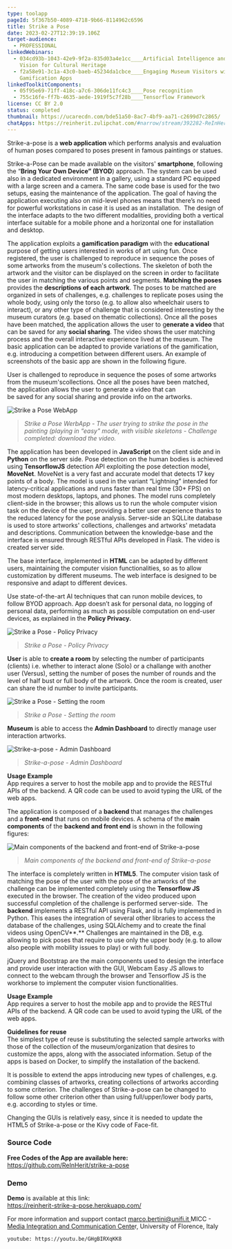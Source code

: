```yaml
---
type: toolapp
pageId: 5f367b50-4089-4718-9b66-8114962c6596
title: Strike a Pose
date: 2023-02-27T12:39:19.106Z
target-audience:
  - PROFESSIONAL
linkedWebinars:
  - 034cd93b-1043-42e9-9f2a-835d03a4e1cc____Artificial Intelligence and Computer
    Vision for Cultural Heritage
  - f2a58e91-3c1a-43c0-baeb-45234da1cbce____Engaging Museum Visitors with
    Gamification Apps
linkedToolkitComponents:
  - 05f95e69-71ff-418c-a7c6-306de11fc4c3____Pose recognition
  - 755c16fe-ff7b-4635-aede-1919f5c7f28b____Tensorflow Framework
license: CC BY 2.0
status: completed
thumbnail: https://ucarecdn.com/bde51a50-8ac7-4bf9-aa71-c2699d7c2865/
chatApps: https://reinherit.zulipchat.com/#narrow/stream/392282-ReInHerit-Applications-and-Toolkit/topic/Strike.20a.20pose
---
```

Strike-a-pose is a **web application** which performs analysis and evaluation of human poses compared to poses present in famous paintings or statues. 

Strike-a-Pose can be made available on the visitors' **smartphone**, following the “**Bring Your Own Device” (BYOD**) approach. The system can be used also in a dedicated environment in a gallery, using a standard PC equipped with a large screen and a camera. The same code base is used for the two setups, easing the maintenance of the application. The goal of having the application executing also on mid-level phones means that there’s no need for powerful workstations in case it is used as an installation.  The design of the interface adapts to the two different modalities, providing both a vertical interface suitable for a mobile phone and a horizontal one for installation and desktop.

The application exploits a **gamification paradigm** with the **educational** purpose of getting users interested in works of art using fun. Once registered, the user is challenged to reproduce in sequence the poses of some artworks from the museum's collections. The skeleton of both the artwork and the visitor can be displayed on the screen in order to facilitate the user in matching the various points and segments. **Matching the poses** provides the **descriptions of each artwork**. The poses to be matched are organized in sets of challenges, e.g. challenges to replicate poses using the whole body, using only the torso (e.g. to allow also wheelchair users to interact), or any other type of challenge that is considered interesting by the museum curators (e.g. based on thematic collections). Once all the poses have been matched, the application allows the user to g**enerate a video** that can be saved for any **social sharing**. The video shows the user matching process and the overall interactive experience lived at the museum. The basic application can be adapted to provide variations of the gamification, e.g. introducing a competition between different users. An example of screenshots of the basic app are shown in the following figure.

User is challenged to reproduce in sequence the poses of some artworks from the museum'scollections. Once all the poses have been matched, the application allows the user to generate a video that can be saved for any social sharing and provide info on the artworks.

![Strike a Pose WebApp ](https://ucarecdn.com/cf36b953-7d93-4e76-9747-ff76a011af30/ "Strike a Pose WebApp WebApp ")

> *Strike a Pose WerbApp -  The user trying to strike the pose in the painting (playing in “easy" mode, with visible skeletons -  Challenge completed: download the video.*

The application has been developed in **JavaScript** on the client side and in **Python** on the server side. Pose detection on the human bodies is achieved using **TensorflowJS** detection API exploiting the pose detection model, **MoveNet**. MoveNet is a very fast and accurate model that detects 17 key points of a body. The model is used in the variant “Lightning” intended for latency-critical applications and runs faster than real time (30+ FPS) on most modern desktops, laptops, and phones. The model runs completely client-side in the browser; this allows us to run the whole computer vision task on the device of the user, providing a better user experience thanks to the reduced latency for the pose analysis. Server-side an SQLLite database is used to store artworks' collections, challenges and artworks' metadata and descriptions. Communication between the knowledge-base and the interface is ensured through RESTful APIs developed in Flask. The video is created server side. 

The base interface, implemented in **HTML** can be adapted by different users, maintaining the computer vision functionalities, so as to allow customization by different museums.  The web interface is designed to be responsive and adapt to different devices.

Use state-of-the-art AI techniques that can runon mobile devices, to follow BYOD approach. App doesn’t ask for personal data, no logging of personal data, performing as much as possible computation on end-user devices, as explained in the **Policy Privacy.**

![Strike a Pose - Policy Privacy](https://ucarecdn.com/b0886b3b-af0a-486d-9b42-a8d769cb6a89/ "Strike a Pose - Policy Privacy")

> *Strike a Pose - Policy Privacy*

**User** is able to **create a room** by selecting the number of participants (clients) i.e. whether to interact alone (Solo) or a challange with another user (Versus), setting the number of poses the number of rounds and the level of half bust or full body of the artwork. Once the room is created, user can share the id number to invite participants. 

![Strike a Pose - Setting the room](https://ucarecdn.com/d965100e-a971-4662-9e15-3dcc92e50be7/ "Strike a Pose - Setting the room")

> *Strike a Pose - Setting the room*

**Museum** is able to access the **Admin Dashboard** to directly manage user interaction artworks.

![Strike-a-pose - Admin Dashboard](https://ucarecdn.com/1cf5540d-ecfa-4fdc-848b-58b5df986b1a/ "Strike-a-pose - Admin Dashboard")

> *Strike-a-pose - Admin Dashboard*

**Usage Example**\
App requires a server to host the mobile app and to provide the RESTful APIs of the backend. A QR code can be used to avoid typing the URL of the web apps.

The application is composed of a **backend** that manages the challenges and a **front-end** that runs on mobile devices. A schema of the **main components** of the **backend and front end**  is shown in the following figures:

![Main components of the backend and front-end of Strike-a-pose](https://ucarecdn.com/65a51251-857f-413e-9fa6-f1ce4e42dd8b/ "Main components of the backend and front-end of Strike-a-pose")

> *Main components of the backend and front-end of Strike-a-pose*

The interface is completely written in **HTML5**. The computer vision task of matching the pose of the user with the pose of the artworks of the challenge can be implemented completely using the **Tensorflow JS** executed in the browser. The creation of the video produced upon successful completion of the challenge is performed server-side.  The **backend** implements a RESTful API using Flask, and is fully implemented in Python. This eases the integration of several other libraries to access the database of the challenges, using SQLAlchemy and to create the final videos using OpenCV**.** Challenges are maintained in the DB, e.g. allowing to pick poses that require to use only the upper body (e.g. to allow also people with mobility issues to play) or with full body. 

jQuery and Bootstrap are the main components used to design the interface and provide user interaction with the GUI, Webcam Easy JS allows to connect to the webcam through the browser and Tensorflow JS is the workhorse to implement the computer vision functionalities.

**Usage Example**\
App requires a server to host the mobile app and to provide the RESTful APIs of the backend. A QR code can be used to avoid typing the URL of the web apps.

**Guidelines for reuse**\
The simplest type of reuse is substituting the selected sample artworks with those of the collection of the museum/organization that desires to customize the apps, along with the associated information. Setup of the apps is based on Docker, to simplify the installation of the backend. 

It is possible to extend the apps introducing new types of challenges, e.g. combining classes of artworks, creating collections of artworks according to some criterion. The challenges of Strike-a-pose can be changed to follow some other criterion other than using full/upper/lower body parts, e.g. according to styles or time. 

Changing the GUIs is relatively easy, since it is needed to update the HTML5 of Strike-a-pose or the Kivy code of Face-fit.

### Source Code

**Free Codes of the App are available here:**\
<https://github.com/ReInHerit/strike-a-pose>

### Demo

**Demo** is available at this link:\
[https://reinherit-strike-a-pos​e.herokuapp.com/](https://reinherit-strike-a-pose.herokuapp.com/)

For more information and support contact [marco.bertini@unifi.it  ](<>)MICC - [Media Integration and Communication Cente](http://www.micc.unifi.it)r, University of Florence,  Italy

`youtube: https://youtu.be/GHgBIRXqKK8`